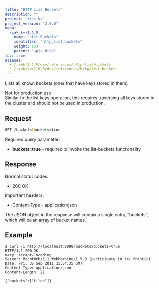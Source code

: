 ```yaml
---
title: "HTTP List Buckets"
description: ""
project: "riak_kv"
project_version: "2.0.0"
menu:
  riak_kv-2.0.0:
    name: "List Buckets"
    identifier: "http_list_buckets"
    weight: 103
    parent: "apis_http"
toc: true
aliases:
  - /riak/2.0.0/dev/references/http/list-buckets
  - /riak/kv/2.0.0/dev/references/http/list-buckets
---
```


Lists all known buckets (ones that have keys stored in them).

<div class="note"><div class="title">Not for production use</div>
Similar to the list keys operation, this requires traversing all keys stored
in the cluster and should not be used in production.
</div>

## Request

```bash
GET /buckets?buckets=true
```

Required query parameter:

* **buckets=true** - required to invoke the list-buckets functionality

## Response

Normal status codes:
* 200 OK

Important headers:
* Content-Type - application/json

The JSON object in the response will contain a single entry, "buckets", which
will be an array of bucket names.

## Example

```curl
$ curl -i http://localhost:8098/buckets?buckets=true
HTTP/1.1 200 OK
Vary: Accept-Encoding
Server: MochiWeb/1.1 WebMachine/1.9.0 (participate in the frantic)
Date: Fri, 30 Sep 2011 15:24:35 GMT
Content-Type: application/json
Content-Length: 21

{"buckets":["files"]}
```
